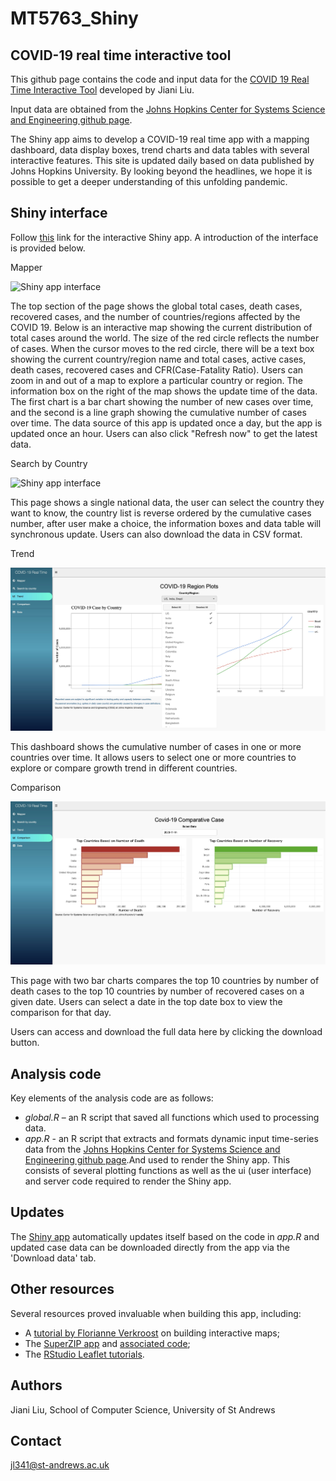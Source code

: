 # MT5763_Shiny

## COVID-19 real time interactive tool

This github page contains the code and input data for the [COVID 19 Real Time Interactive Tool](https://fancy-statistic.shinyapps.io/shiny_covid/) developed by Jiani Liu.

Input data are obtained from the [Johns Hopkins Center for Systems Science and Engineering github page](https://github.com/CSSEGISandData/COVID-19/tree/master/csse_covid_19_data/csse_covid_19_time_series).

The Shiny app aims to develop a COVID-19 real time app with a mapping dashboard, data display boxes, trend charts and data tables with several interactive features. 
This site is updated daily based on data published by Johns Hopkins University. By looking beyond the headlines, we hope it is possible to get a deeper understanding of this unfolding pandemic.

## Shiny interface

Follow [this](https://fancy-statistic.shinyapps.io/shiny_covid/) link for the interactive Shiny app. A introduction of the interface is provided below.

Mapper

![Shiny app interface](www/mapper.jpeg)

The top section of the page shows the global total cases, death cases, recovered cases, and the number of countries/regions affected by the COVID 19.
Below is an interactive map showing the current distribution of total cases around the world. The size of the red circle reflects the number of cases. When the cursor moves to the red circle, there will be a text box showing the current country/region name and total cases, active cases, death cases, recovered cases and CFR(Case-Fatality Ratio). Users can zoom in and out of a map to explore a particular country or region.
The information box on the right of the map shows the update time of the data. The first chart is a bar chart showing the number of new cases over time, and the second is a line graph showing the cumulative number of cases over time.
The data source of this app is updated once a day, but the app is updated once an hour. Users can also click "Refresh now" to get the latest data.

Search by Country

![Shiny app interface](www/Serarchbycountry.png)

This page shows a single national data, the user can select the country they want to know, the country list is reverse ordered by the cumulative cases number, after user make a choice, the information boxes and data table will synchronous update. Users can also download the data in CSV format.

Trend

![Shiny app interface](www/trend.jpeg)

This dashboard shows the cumulative number of cases in one or more countries over time. It allows users to select one or more countries to explore or compare growth trend in different countries.

Comparison

![Shiny app interface](www/comparison.jpeg)

This page with two bar charts compares the top 10 countries by number of death cases to the top 10 countries by number of recovered cases on a given date. Users can select a date in the top date box to view the comparison for that day.

Users can access and download the full data here by clicking the download button.



## Analysis code

Key elements of the analysis code are as follows:
- *global.R* –  an R script that saved all functions which used to processing data.
- *app.R* - an R script that extracts and formats dynamic input time-series data from the [Johns Hopkins Center for Systems Science and Engineering github page](https://github.com/CSSEGISandData/COVID-19/tree/master/csse_covid_19_data/csse_covid_19_time_series).And used to render the Shiny app. This consists of several plotting functions as well as the ui (user interface) and server code required to render the Shiny app. 

## Updates

The [Shiny app](https://fancy-statistic.shinyapps.io/shiny_covid/) automatically updates itself based on the code in *app.R* and updated case data can be downloaded directly from the app via the 'Download data' tab.  


## Other resources

Several resources proved invaluable when building this app, including:
- A [tutorial by Florianne Verkroost](https://rviews.rstudio.com/2019/10/09/building-interactive-world-maps-in-shiny/) on building interactive maps;
- The [SuperZIP app](https://shiny.rstudio.com/gallery/superzip-example.html) and [associated code](https://github.com/rstudio/shiny-examples/tree/master/063-superzip-example);
- The [RStudio Leaflet tutorials](https://rstudio.github.io/leaflet/).

## Authors
Jiani Liu, School of Computer Science, University of St Andrews

## Contact
jl341@st-andrews.ac.uk

